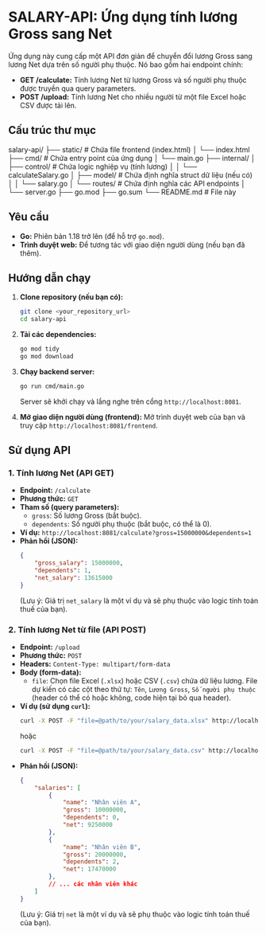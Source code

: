 # SALARY-API: Ứng dụng tính lương Gross sang Net

Ứng dụng này cung cấp một API đơn giản để chuyển đổi lương Gross sang lương Net dựa trên số người phụ thuộc. Nó bao gồm hai endpoint chính:

* **GET /calculate:** Tính lương Net từ lương Gross và số người phụ thuộc được truyền qua query parameters.
* **POST /upload:** Tính lương Net cho nhiều người từ một file Excel hoặc CSV được tải lên.

## Cấu trúc thư mục

salary-api/
├── static/             # Chứa file frontend (index.html)
│   └── index.html
├── cmd/                # Chứa entry point của ứng dụng
│   └── main.go
├── internal/
│   ├── control/        # Chứa logic nghiệp vụ (tính lương)
│   │   └── calculateSalary.go
│   ├── model/          # Chứa định nghĩa struct dữ liệu (nếu có)
│   │   └── salary.go
│   └── routes/         # Chứa định nghĩa các API endpoints
│       └── server.go
├── go.mod
├── go.sum
└── README.md          # File này


## Yêu cầu

* **Go:** Phiên bản 1.18 trở lên (để hỗ trợ `go.mod`).
* **Trình duyệt web:** Để tương tác với giao diện người dùng (nếu bạn đã thêm).

## Hướng dẫn chạy

1.  **Clone repository (nếu bạn có):**
    ```bash
    git clone <your_repository_url>
    cd salary-api
    ```

2.  **Tải các dependencies:**
    ```bash
    go mod tidy
    go mod download
    ```

3.  **Chạy backend server:**
    ```bash
    go run cmd/main.go
    ```
    Server sẽ khởi chạy và lắng nghe trên cổng `http://localhost:8081`.

4.  **Mở giao diện người dùng (frontend):**
    Mở trình duyệt web của bạn và truy cập `http://localhost:8081/frontend`.

## Sử dụng API

### 1. Tính lương Net (API GET)

* **Endpoint:** `/calculate`
* **Phương thức:** `GET`
* **Tham số (query parameters):**
    * `gross`: Số lương Gross (bắt buộc).
    * `dependents`: Số người phụ thuộc (bắt buộc, có thể là 0).
* **Ví dụ:**
    `http://localhost:8081/calculate?gross=15000000&dependents=1`
* **Phản hồi (JSON):**
    ```json
    {
        "gross_salary": 15000000,
        "dependents": 1,
        "net_salary": 13615000
    }
    ```
    (Lưu ý: Giá trị `net_salary` là một ví dụ và sẽ phụ thuộc vào logic tính toán thuế của bạn).

### 2. Tính lương Net từ file (API POST)

* **Endpoint:** `/upload`
* **Phương thức:** `POST`
* **Headers:** `Content-Type: multipart/form-data`
* **Body (form-data):**
    * `file`: Chọn file Excel (`.xlsx`) hoặc CSV (`.csv`) chứa dữ liệu lương. File dự kiến có các cột theo thứ tự: `Tên`, `Lương Gross`, `Số người phụ thuộc` (header có thể có hoặc không, code hiện tại bỏ qua header).
* **Ví dụ (sử dụng `curl`):**
    ```bash
    curl -X POST -F "file=@path/to/your/salary_data.xlsx" http://localhost:8081/upload
    ```
    hoặc
    ```bash
    curl -X POST -F "file=@path/to/your/salary_data.csv" http://localhost:8081/upload
    ```
* **Phản hồi (JSON):**
    ```json
    {
        "salaries": [
            {
                "name": "Nhân viên A",
                "gross": 10000000,
                "dependents": 0,
                "net": 9250000
            },
            {
                "name": "Nhân viên B",
                "gross": 20000000,
                "dependents": 2,
                "net": 17470000
            },
            // ... các nhân viên khác
        ]
    }
    ```
    (Lưu ý: Giá trị `net` là một ví dụ và sẽ phụ thuộc vào logic tính toán thuế của bạn).

